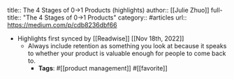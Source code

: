 title:: The 4 Stages of 0->1 Products (highlights)
author:: [[Julie Zhuo]]
full-title:: "The 4 Stages of 0->1 Products"
category:: #articles
url:: https://medium.com/p/cdb8236dbf66

- Highlights first synced by [[Readwise]] [[Nov 18th, 2022]]
	- Always include retention as something you look at because it speaks to whether your product is valuable enough for people to come back to.
		- **Tags**: #[[product management]] #[[favorite]]